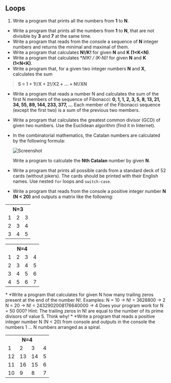 Loops
-----------------------------

1.	Write a program that prints all the numbers from **1** to **N**.
*	Write a program that prints all the numbers from **1** to **N**, that are not divisible by **3** and **7** at the same time.
*	Write a program that reads from the console a sequence of **N** integer numbers and returns the minimal and maximal of them.
*	Write a program that calculates **N!/K!** for given **N** and **K (1<K<N)**.
*	Write a program that calculates **N!*K! / (K-N)!** for given **N** and **K (1<N<K)**.
*	Write a program that, for a given two integer numbers **N** and **X**, calculates the sum
>**S = 1 + 1!/X + 2!/X2 + … + N!/XN**
*	Write a program that reads a number N and calculates the sum of the first N members of the sequence of Fibonacci: **0, 1, 1, 2, 3, 5, 8, 13, 21, 34, 55, 89, 144, 233, 377, …** Each member of the Fibonacci sequence (except the  first two) is a sum of the previous two members.
*	Write a program that calculates the greatest common divisor (GCD) of given two numbers. Use the Euclidean algorithm (find it in Internet).
*	In the combinatorial mathematics, the Catalan numbers are calculated by the following formula:
	
	![Screenshot](https://raw.github.com/yangra/TelerikAcademy/master/Programming/CSharpPartOne/06.Loops/Catalan.png)

	Write a program to calculate the **Nth Catalan** number by given **N**.
*	Write a program that prints all possible cards from a standard deck of 52 cards (without jokers). The cards should be printed with their English names. Use nested `for` loops and `switch-case`.
*	Write a program that reads from the console a positive integer number **N (N < 20)** and outputs a matrix like the following:
<table>
    <tr>
        <th colspan="3">N=3</th>
    </tr>
    <tr>
        <td>1</td>
        <td>2</td>
        <td>3</td>
    </tr>
    <tr>
        <td>2</td>
        <td>3</td>
        <td>4</td>
    </tr>
    <tr>
        <td>3</td>
        <td>4</td>
        <td>5</td>
    </tr>
</table>
<table>
    <tr>
        <th colspan="4">N=4</th>
    </tr>
    <tr>
        <td>1</td>
        <td>2</td>
        <td>3</td>
        <td>4</td>
    </tr>
    <tr>
        <td>2</td>
        <td>3</td>
        <td>4</td>
        <td>5</td>
    </tr>
    <tr>
        <td>3</td>
        <td>4</td>
        <td>5</td>
        <td>6</td>
    </tr>
    <tr>
        <td>4</td>
        <td>5</td>
        <td>6</td>
        <td>7</td>
    </tr>
</table>
*	*Write a program that calculates for given N how many trailing zeros present at the end of the number N!. Examples:
	N = 10 -> N! = 3628800 -> 2
	N = 20 -> N! = 2432902008176640000 -> 4
Does your program work for N = 50 000?
Hint: The trailing zeros in N! are equal to the number of its prime divisors of value 5. Think why!
*	*Write a program that reads a positive integer number N (N < 20) from console and outputs in the console the numbers 1 ... N numbers arranged as a spiral.
<table>
    <tr>
        <th colspan="4">N=4</th>
    </tr>
    <tr>
        <td>1</td>
        <td>2</td>
        <td>3</td>
        <td>4</td>
    </tr>
    <tr>
        <td>12</td>
        <td>13</td>
        <td>14</td>
        <td>5</td>
    </tr>
    <tr>
        <td>11</td>
        <td>16</td>
        <td>15</td>
        <td>6</td>
    </tr>
    <tr>
        <td>10</td>
        <td>9</td>
        <td>8</td>
        <td>7</td>
    </tr>
</table>
